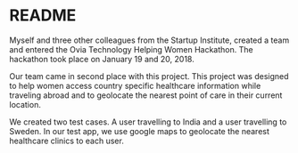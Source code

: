 # README

Myself and three other colleagues from the Startup Institute, created a team and entered the Ovia Technology Helping Women Hackathon. The hackathon took place on January 19 and 20, 2018. 

Our team came in second place with this project. This project was designed to help women access country specific healthcare information while traveling abroad and to geolocate the nearest point of care in their current location. 

We created two test cases. A user travelling to India and a user travelling to Sweden. In our test app, we use google maps to geolocate the nearest healthcare clinics to each user. 
